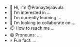 - 👋 Hi, I’m @Pranaytejaavula
- 👀 I’m interested in ...
- 🌱 I’m currently learning ...
- 💞️ I’m looking to collaborate on ...
- 📫 How to reach me ...
- 😄 Pronouns: ...
- ⚡ Fun fact: ...

<!---
Pranaytejaavula/Pranaytejaavula is a ✨ special ✨ repository because its `README.md` (this file) appears on your GitHub profile.
You can click the Preview link to take a look at your changes.
--->
